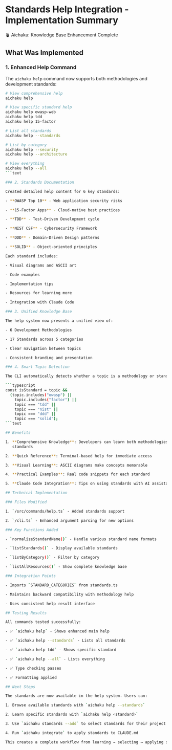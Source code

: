 # Standards Help Integration - Implementation Summary

🪴 Aichaku: Knowledge Base Enhancement Complete

## What Was Implemented

### 1. Enhanced Help Command

The `aichaku help` command now supports both methodologies and development
standards:

````bash
# View comprehensive help
aichaku help

# View specific standard help
aichaku help owasp-web
aichaku help tdd
aichaku help 15-factor

# List all standards
aichaku help --standards

# List by category
aichaku help --security
aichaku help --architecture

# View everything
aichaku help --all
```text

### 2. Standards Documentation

Created detailed help content for 6 key standards:

- **OWASP Top 10** - Web application security risks

- **15-Factor Apps** - Cloud-native best practices

- **TDD** - Test-Driven Development cycle

- **NIST CSF** - Cybersecurity Framework

- **DDD** - Domain-Driven Design patterns

- **SOLID** - Object-oriented principles

Each standard includes:

- Visual diagrams and ASCII art

- Code examples

- Implementation tips

- Resources for learning more

- Integration with Claude Code

### 3. Unified Knowledge Base

The help system now presents a unified view of:

- 6 Development Methodologies

- 17 Standards across 5 categories

- Clear navigation between topics

- Consistent branding and presentation

### 4. Smart Topic Detection

The CLI automatically detects whether a topic is a methodology or standard:

```typescript
const isStandard = topic &&
  (topic.includes("owasp") ||
    topic.includes("factor") ||
    topic === "tdd" ||
    topic === "nist" ||
    topic === "ddd" ||
    topic === "solid");
```text

## Benefits

1. **Comprehensive Knowledge**: Developers can learn both methodologies AND
   standards

2. **Quick Reference**: Terminal-based help for immediate access

3. **Visual Learning**: ASCII diagrams make concepts memorable

4. **Practical Examples**: Real code snippets for each standard

5. **Claude Code Integration**: Tips on using standards with AI assistance

## Technical Implementation

### Files Modified

1. `/src/commands/help.ts` - Added standards support

2. `/cli.ts` - Enhanced argument parsing for new options

### Key Functions Added

- `normalizeStandardName()` - Handle various standard name formats

- `listStandards()` - Display available standards

- `listByCategory()` - Filter by category

- `listAllResources()` - Show complete knowledge base

### Integration Points

- Imports `STANDARD_CATEGORIES` from standards.ts

- Maintains backward compatibility with methodology help

- Uses consistent help result interface

## Testing Results

All commands tested successfully:

- ✅ `aichaku help` - Shows enhanced main help

- ✅ `aichaku help --standards` - Lists all standards

- ✅ `aichaku help tdd` - Shows specific standard

- ✅ `aichaku help --all` - Lists everything

- ✅ Type checking passes

- ✅ Formatting applied

## Next Steps

The standards are now available in the help system. Users can:

1. Browse available standards with `aichaku help --standards`

2. Learn specific standards with `aichaku help <standard>`

3. Use `aichaku standards --add` to select standards for their project

4. Run `aichaku integrate` to apply standards to CLAUDE.md

This creates a complete workflow from learning → selecting → applying standards!
````
